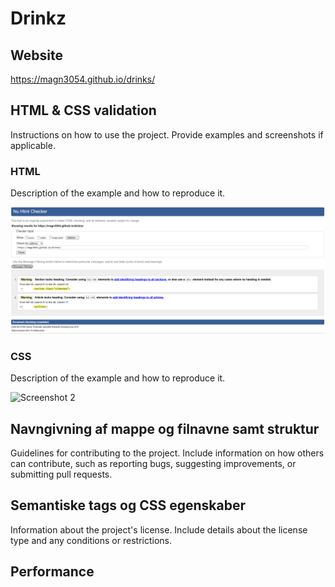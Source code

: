 # Drinkz

## Website

https://magn3054.github.io/drinks/

## HTML & CSS validation

Instructions on how to use the project. Provide examples and screenshots if applicable.

### HTML

Description of the example and how to reproduce it.

![html index](img/readme/htmlcheck-index.png)

### CSS

Description of the example and how to reproduce it.

![Screenshot 2](/path/to/screenshot2.png)

## Navngivning af mappe og filnavne samt struktur

Guidelines for contributing to the project. Include information on how others can contribute, such as reporting bugs, suggesting improvements, or submitting pull requests.

## Semantiske tags og CSS egenskaber

Information about the project's license. Include details about the license type and any conditions or restrictions.

## Performance

